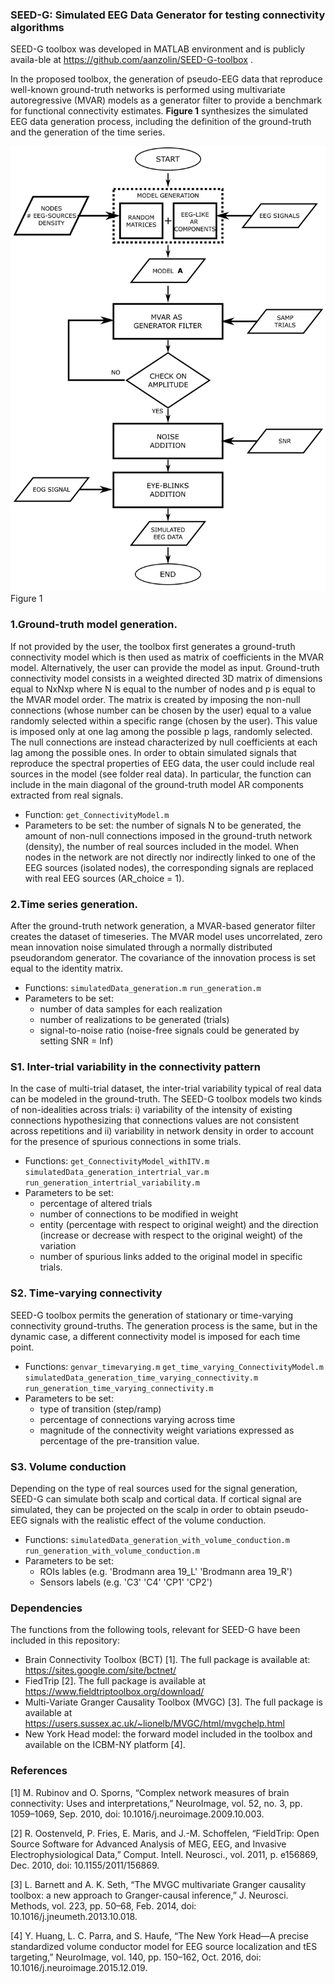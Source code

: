 ### SEED-G: Simulated EEG Data Generator for testing connectivity algorithms
SEED-G toolbox was developed in MATLAB environment and is publicly availa-ble at https://github.com/aanzolin/SEED-G-toolbox .

In the proposed toolbox, the generation of pseudo-EEG data that reproduce well-known ground-truth networks is performed using 
multivariate autoregressive (MVAR) models as a generator filter to provide a benchmark for functional connectivity estimates. 
**Figure 1** synthesizes the simulated EEG data generation process, including the definition of the ground-truth and the generation 
of the time series.

![](/flowchart1.png) 
Figure 1

### 1.Ground-truth model generation.

If not provided by the user, the toolbox first generates a ground-truth connectivity model which is then used as matrix of coefficients in the MVAR model. Alternatively, the user can provide the model as input. Ground-truth connectivity model consists in a weighted directed 3D matrix of dimensions equal to NxNxp where N is equal to the number of nodes and p is equal to the MVAR model order. The matrix is created by imposing the non-null connections (whose number can be chosen by the user) equal to a value randomly selected within a specific range (chosen by the user). This value is imposed only at one lag among the possible p lags, randomly selected. The null connections are instead characterized by null coefficients at each lag among the possible ones. In order to obtain simulated signals that reproduce the spectral properties of EEG data, the user could include real sources in the model (see folder real data). In particular, the function can include in the main diagonal of the ground-truth model AR components extracted from real signals. 
	
  * Function: `get_ConnectivityModel.m`
  * Parameters to be set: the number of signals N to be generated, the amount of non-null connections imposed in the ground-truth network (density), the number of real sources included in the model. When nodes in the network are not directly nor indirectly linked to one of the EEG sources (isolated nodes), the corresponding signals are replaced with real EEG sources (AR_choice = 1). 

### 2.Time series generation.

After the ground-truth network generation, a MVAR-based generator filter creates the dataset of timeseries. The MVAR model uses uncorrelated, zero mean innovation noise simulated through a normally distributed pseudorandom generator. The covariance of the innovation process is set equal to the identity matrix. 

* Functions: `simulatedData_generation.m` `run_generation.m`
* Parameters to be set: 
  * number of data samples for each realization
  * number of realizations to be generated (trials)
  * signal-to-noise ratio (noise-free signals could be generated by setting SNR = Inf)

### S1. Inter-trial variability in the connectivity pattern

In the case of multi-trial dataset, the inter-trial variability typical of real data can be modeled in the ground-truth. The SEED-G toolbox models two kinds of non-idealities across trials: i) variability of the intensity of existing connections hypothesizing that connections values are not consistent across repetitions and ii) variability in network density in order to account for the presence of spurious connections in some trials.

* Functions: `get_ConnectivityModel_withITV.m` `simulatedData_generation_intertrial_var.m` `run_generation_intertrial_variability.m`
* Parameters to be set: 
  * percentage of altered trials
  * number of connections to be modified in weight
  * entity (percentage with respect to original weight) and the direction (increase or decrease with respect to the original weight) of the variation
  * number of spurious links added to the original model in specific trials.

### S2. Time-varying connectivity

SEED-G toolbox permits the generation of stationary or time-varying connectivity ground-truths. The generation process is the same, but in the dynamic case, a different connectivity model is imposed for each time point. 

* Functions: `genvar_timevarying.m` `get_time_varying_ConnectivityModel.m` `simulatedData_generation_time_varying_connectivity.m` `run_generation_time_varying_connectivity.m`
* Parameters to be set: 
  * type of transition (step/ramp)
  * percentage of connections varying across time
  * magnitude of the connectivity weight variations expressed as percentage of the pre-transition value.

### S3. Volume conduction

Depending on the type of real sources used for the signal generation, SEED-G can simulate both scalp and cortical data. If cortical signal are simulated, they can be projected on the scalp in order to obtain pseudo-EEG signals with the realistic effect of the volume conduction.
* Functions: `simulatedData_generation_with_volume_conduction.m` `run_generation_with_volume_conduction.m` 
* Parameters to be set: 
  * ROIs lables (e.g. 'Brodmann area 19_L' 'Brodmann area 19_R')
  * Sensors labels (e.g. 'C3' 'C4' 'CP1' 'CP2')


### Dependencies

The functions from the following tools, relevant for SEED-G have been included in this repository:

* Brain Connectivity Toolbox (BCT) [1]. The full package is available at: https://sites.google.com/site/bctnet/  
* FiedTrip [2]. The full package is available at https://www.fieldtriptoolbox.org/download/ 
* Multi-Variate Granger Causality Toolbox (MVGC) [3]. The full package is available at https://users.sussex.ac.uk/~lionelb/MVGC/html/mvgchelp.html 
* New York Head model: the forward model included in the toolbox and available on the ICBM-NY platform [4].


### References 

[1]	M. Rubinov and O. Sporns, “Complex network measures of brain connectivity: Uses and interpretations,” NeuroImage, vol. 52, no. 3, pp. 1059–1069, Sep. 2010, doi: 10.1016/j.neuroimage.2009.10.003.

[2]	R. Oostenveld, P. Fries, E. Maris, and J.-M. Schoffelen, “FieldTrip: Open Source Software for Advanced Analysis of MEG, EEG, and Invasive Electrophysiological Data,” Comput. Intell. Neurosci., vol. 2011, p. e156869, Dec. 2010, doi: 10.1155/2011/156869.

[3]	L. Barnett and A. K. Seth, “The MVGC multivariate Granger causality toolbox: a new approach to Granger-causal inference,” J. Neurosci. Methods, vol. 223, pp. 50–68, Feb. 2014, doi: 10.1016/j.jneumeth.2013.10.018.

[4]	Y. Huang, L. C. Parra, and S. Haufe, “The New York Head—A precise standardized volume conductor model for EEG source localization and tES targeting,” NeuroImage, vol. 140, pp. 150–162, Oct. 2016, doi: 10.1016/j.neuroimage.2015.12.019.




